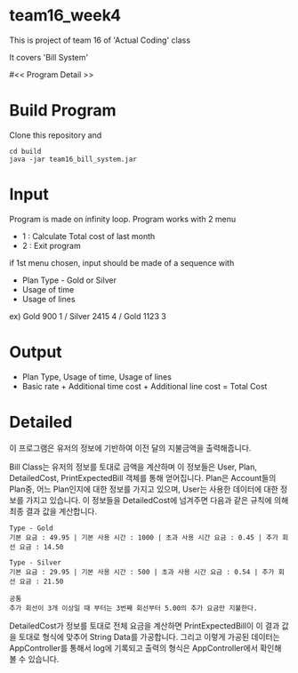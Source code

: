 # team16_week4

This is project of team 16 of 'Actual Coding' class

It covers 'Bill System'


#<< Program Detail >>


<h1>Build Program</h1>

Clone this repository and

	cd build
	java -jar team16_bill_system.jar
	
<h1>Input</h1>

Program is made on infinity loop. Program works with 2 menu
* 1 : Calculate Total cost of last month
* 2 : Exit program

if 1st menu chosen, input should be made of a sequence with
* Plan Type - Gold or Silver
* Usage of time
* Usage of lines

ex) Gold 900 1 / Silver 2415 4 / Gold 1123 3

<h1>Output</h1>

* Plan Type, Usage of time, Usage of lines
* Basic rate + Additional time cost + Additional line cost = Total Cost


<h1>Detailed</h1>
이 프로그램은 유저의 정보에 기반하여 이전 달의 지불금액을 출력해줍니다.

Bill Class는 유저의 정보를 토대로 금액을 계산하며 이 정보들은 User, Plan, DetailedCost, PrintExpectedBill 객체를 통해 얻어집니다. Plan은 Account들의 Plan중, 어느 Plan인지에 대한 정보를 가지고 있으며, User는 사용한 데이터에 대한 정보를 가지고 있습니다. 이 정보들을 DetailedCost에 넘겨주면 다음과 같은 규칙에 의해 최종 결과 값을 계산합니다.

	Type - Gold
	기본 요금 : 49.95 | 기본 사용 시간 : 1000 | 초과 사용 시간 요금 : 0.45 | 추가 회선 요금 : 14.50
	
	Type - Silver
	기본 요금 : 29.95 | 기본 사용 시간 : 500 | 초과 사용 시간 요금 : 0.54 | 추가 회선 요금 : 21.50
	
	공통
	추가 회선이 3개 이상일 때 부터는 3번째 회선부터 5.00의 추가 요금만 지불한다.
	
DetailedCost가 정보를 토대로 전체 요금을 계산하면 PrintExpectedBill이 이 결과 값을 토대로 형식에 맞추어 String Data를 가공합니다. 그리고 이렇게 가공된 데이터는 AppController를 통해서 log에 기록되고 출력의 형식은 AppController에서 확인해 볼 수 있습니다.
